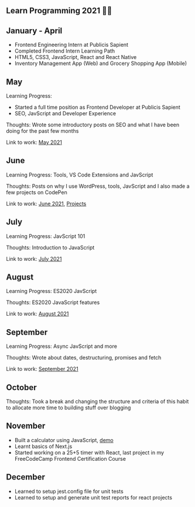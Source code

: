 Learn Programming 2021 🧑‍💻
----------------------------
January - April
---------------
- Frontend Engineering Intern at Publicis Sapient
- Completed Frontend Intern Learning Path
- HTML5, CSS3, JavaScript, React and React Native
- Inventory Management App (Web) and Grocery Shopping App (Mobile)

May
---
Learning Progress: 
- Started a full time position as Frontend Developer at Publicis Sapient
- SEO, JavScript and Developer Experience

Thoughts: Wrote some introductory posts on SEO and what I have been doing for the past few months

Link to work: [May 2021](https://matrixread.com/2021/05/)

June
----
Learning Progress: Tools, VS Code Extensions and JavScript

Thoughts: Posts on why I use WordPress, tools, JavScript and I also made a few projects on CodePen

Link to work: [June 2021](https://matrixread.com/2021/06/), [Projects](https://github.com/abhiramready/Full-Stack-Journey)

July
----
Learning Progress: JavScript 101

Thoughts: Introduction to JavaScript

Link to work: [July 2021](https://matrixread.com/2021/07/)

August
------
Learning Progress: ES2020 JavScript

Thoughts: ES2020 JavaScript features

Link to work: [August 2021](https://matrixread.com/2021/08/)

September
---------
Learning Progress: Async JavScript and more

Thoughts: Wrote about dates, destructuring, promises and fetch

Link to work: [September 2021](https://matrixread.com/2021/09/)

October
-------
Thoughts: Took a break and changing the structure and criteria of this habit to allocate more time to building stuff over blogging

November
--------
-   Built a calculator using JavaScript, [demo](https://codepen.io/abhiramready/full/QWvoBwV)
-   Learnt basics of Next.js
-   Started working on a 25+5 timer with React, last project in my FreeCodeCamp Frontend Certification Course

December
--------
-   Learned to setup jest.config file for unit tests
-   Learned to setup and generate unit test reports for react projects
